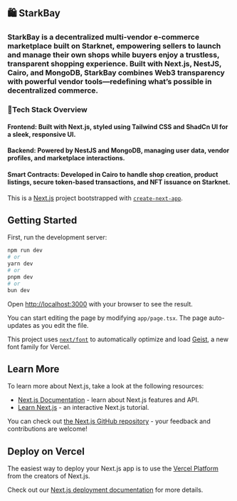 ## 🛍️ StarkBay
### StarkBay is a decentralized multi-vendor e-commerce marketplace built on Starknet, empowering sellers to launch and manage their own shops while buyers enjoy a trustless, transparent shopping experience. Built with Next.js, NestJS, Cairo, and MongoDB, StarkBay combines Web3 transparency with powerful vendor tools—redefining what’s possible in decentralized commerce.

### 🔧Tech Stack Overview
#### Frontend: Built with Next.js, styled using Tailwind CSS and ShadCn UI for a sleek, responsive UI.

#### Backend: Powered by NestJS and MongoDB, managing user data, vendor profiles, and marketplace interactions.

#### Smart Contracts: Developed in Cairo to handle shop creation, product listings, secure token-based transactions, and NFT issuance on Starknet.





This is a [Next.js](https://nextjs.org) project bootstrapped with [`create-next-app`](https://nextjs.org/docs/app/api-reference/cli/create-next-app).

## Getting Started

First, run the development server:

```bash
npm run dev
# or
yarn dev
# or
pnpm dev
# or
bun dev
```

Open [http://localhost:3000](http://localhost:3000) with your browser to see the result.

You can start editing the page by modifying `app/page.tsx`. The page auto-updates as you edit the file.

This project uses [`next/font`](https://nextjs.org/docs/app/building-your-application/optimizing/fonts) to automatically optimize and load [Geist](https://vercel.com/font), a new font family for Vercel.

## Learn More

To learn more about Next.js, take a look at the following resources:

- [Next.js Documentation](https://nextjs.org/docs) - learn about Next.js features and API.
- [Learn Next.js](https://nextjs.org/learn) - an interactive Next.js tutorial.

You can check out [the Next.js GitHub repository](https://github.com/vercel/next.js) - your feedback and contributions are welcome!

## Deploy on Vercel

The easiest way to deploy your Next.js app is to use the [Vercel Platform](https://vercel.com/new?utm_medium=default-template&filter=next.js&utm_source=create-next-app&utm_campaign=create-next-app-readme) from the creators of Next.js.

Check out our [Next.js deployment documentation](https://nextjs.org/docs/app/building-your-application/deploying) for more details.
